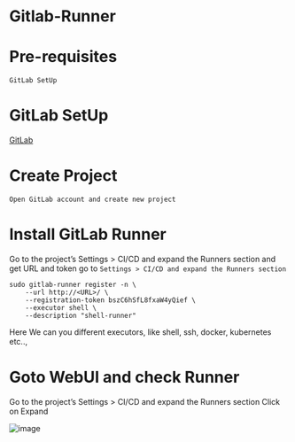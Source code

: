 # Gitlab-Runner

# Pre-requisites
    GitLab SetUp
# GitLab SetUp
  [GitLab](https://github.com/Naresh240/Gitlab-Setup/blob/main/README.md)
# Create Project
    Open GitLab account and create new project
# Install GitLab Runner
  Go to the project’s Settings > CI/CD and expand the Runners section and get URL and token
  go to ```Settings > CI/CD and expand the Runners section```
    
    sudo gitlab-runner register -n \
        --url http://<URL>/ \
        --registration-token bszC6hSfL8fxaW4yQief \
        --executor shell \
        --description "shell-runner"
   Here We can you different executors, like shell, ssh, docker, kubernetes etc..,
 # Goto WebUI and check Runner
   Go to the project’s Settings > CI/CD and expand the Runners section
   Click on Expand
   
   ![image](https://user-images.githubusercontent.com/58024415/104083102-d0018d00-5261-11eb-8064-51d33e1de759.png)
